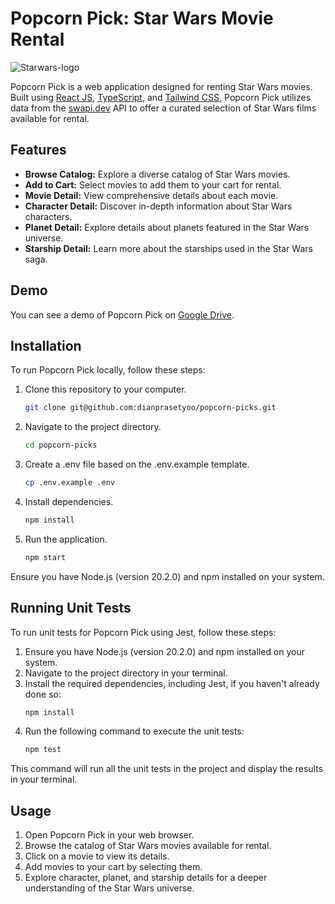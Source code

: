 # Popcorn Pick: Star Wars Movie Rental

![Starwars-logo](https://github.com/dianprasetyoo/popcorn-picks/assets/55281092/a54228f6-7920-4d4d-8cd2-611da811b0c8)

Popcorn Pick is a web application designed for renting Star Wars movies. Built using [React JS](https://github.com/facebook/create-react-app), [TypeScript](https://www.typescriptlang.org/), and [Tailwind CSS](https://tailwindcss.com/), Popcorn Pick utilizes data from the [swapi.dev](https://swapi.dev/) API to offer a curated selection of Star Wars films available for rental.

## Features
- **Browse Catalog:** Explore a diverse catalog of Star Wars movies.
- **Add to Cart:** Select movies to add them to your cart for rental.
- **Movie Detail:** View comprehensive details about each movie.
- **Character Detail:** Discover in-depth information about Star Wars characters.
- **Planet Detail:** Explore details about planets featured in the Star Wars universe.
- **Starship Detail:** Learn more about the starships used in the Star Wars saga.

## Demo
You can see a demo of Popcorn Pick on [Google Drive](https://drive.google.com/drive/folders/1oWKsnN9qsLea3-1wmNQdiHtx_rC2HPe7?usp=sharing).

## Installation
To run Popcorn Pick locally, follow these steps:
1. Clone this repository to your computer.
   ```bash
   git clone git@github.com:dianprasetyoo/popcorn-picks.git

2. Navigate to the project directory.
   ```bash
   cd popcorn-picks
   
3. Create a .env file based on the .env.example template.
   ```bash
   cp .env.example .env

4. Install dependencies.
   ```bash
   npm install
5. Run the application.
   ```bash
   npm start

Ensure you have Node.js (version 20.2.0) and npm installed on your system.

## Running Unit Tests
To run unit tests for Popcorn Pick using Jest, follow these steps:
1. Ensure you have Node.js (version 20.2.0) and npm installed on your system.
2. Navigate to the project directory in your terminal.
3. Install the required dependencies, including Jest, if you haven't already done so:
   ```bash
   npm install
4. Run the following command to execute the unit tests:
   ```bash
   npm test
This command will run all the unit tests in the project and display the results in your terminal.

## Usage
1. Open Popcorn Pick in your web browser.
2. Browse the catalog of Star Wars movies available for rental.
3. Click on a movie to view its details.
4. Add movies to your cart by selecting them.
5. Explore character, planet, and starship details for a deeper understanding of the Star Wars universe.
